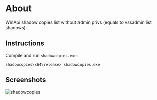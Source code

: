 # About

WinApi shadow copies list without admin privs (equals to vssadmin list shadows).

## Instructions

Compile and run `shadowcopies.exe`:

```
shadowcopies\x64\release> shadowcopies.exe
```
## Screenshots

![shadowcopies](https://user-images.githubusercontent.com/51162278/127781048-ae9a08f5-2564-400d-b013-dac9e97b030a.png)

